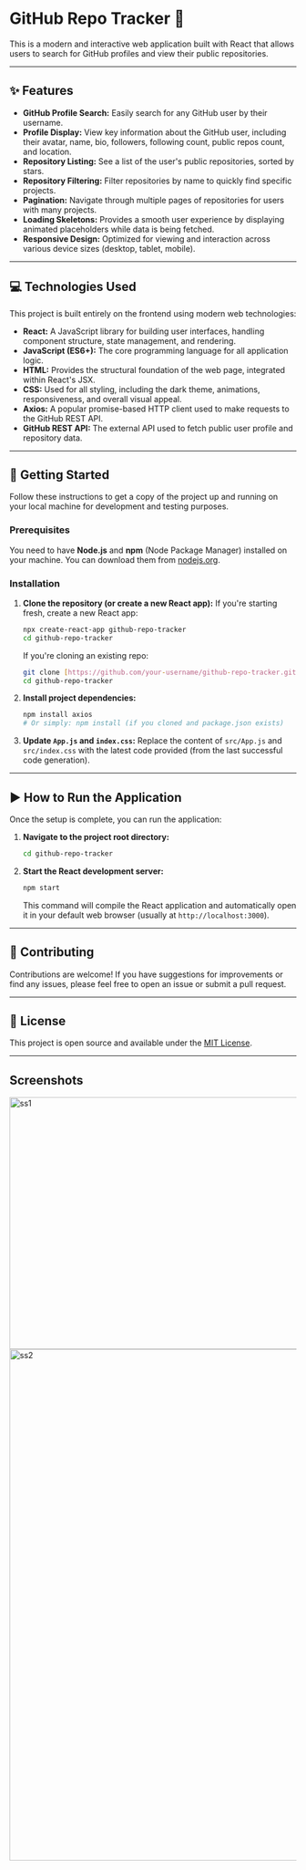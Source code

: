 # GitHub Repo Tracker 🐙

This is a modern and interactive web application built with React that allows users to search for GitHub profiles and view their public repositories. 

---

## ✨ Features

* **GitHub Profile Search:** Easily search for any GitHub user by their username.
* **Profile Display:** View key information about the GitHub user, including their avatar, name, bio, followers, following count, public repos count, and location.
* **Repository Listing:** See a list of the user's public repositories, sorted by stars.
* **Repository Filtering:** Filter repositories by name to quickly find specific projects.
* **Pagination:** Navigate through multiple pages of repositories for users with many projects.
* **Loading Skeletons:** Provides a smooth user experience by displaying animated placeholders while data is being fetched.
* **Responsive Design:** Optimized for viewing and interaction across various device sizes (desktop, tablet, mobile).


---

## 💻 Technologies Used

This project is built entirely on the frontend using modern web technologies:

* **React:** A JavaScript library for building user interfaces, handling component structure, state management, and rendering.
* **JavaScript (ES6+):** The core programming language for all application logic.
* **HTML:** Provides the structural foundation of the web page, integrated within React's JSX.
* **CSS:** Used for all styling, including the dark theme, animations, responsiveness, and overall visual appeal.
* **Axios:** A popular promise-based HTTP client used to make requests to the GitHub REST API.
* **GitHub REST API:** The external API used to fetch public user profile and repository data.

---

## 🚀 Getting Started

Follow these instructions to get a copy of the project up and running on your local machine for development and testing purposes.

### Prerequisites

You need to have **Node.js** and **npm** (Node Package Manager) installed on your machine. You can download them from [nodejs.org](https://nodejs.org/).

### Installation

1.  **Clone the repository (or create a new React app):**
    If you're starting fresh, create a new React app:
    ```bash
    npx create-react-app github-repo-tracker
    cd github-repo-tracker
    ```
    If you're cloning an existing repo:
    ```bash
    git clone [https://github.com/your-username/github-repo-tracker.git](https://github.com/your-username/github-repo-tracker.git) # Replace with your repo URL
    cd github-repo-tracker
    ```

2.  **Install project dependencies:**
    ```bash
    npm install axios
    # Or simply: npm install (if you cloned and package.json exists)
    ```

3.  **Update `App.js` and `index.css`:**
    Replace the content of `src/App.js` and `src/index.css` with the latest code provided (from the last successful code generation).

---

## ▶️ How to Run the Application

Once the setup is complete, you can run the application:

1.  **Navigate to the project root directory:**
    ```bash
    cd github-repo-tracker
    ```

2.  **Start the React development server:**
    ```bash
    npm start
    ```

    This command will compile the React application and automatically open it in your default web browser (usually at `http://localhost:3000`).

---

## 🤝 Contributing

Contributions are welcome! If you have suggestions for improvements or find any issues, please feel free to open an issue or submit a pull request.

---

## 📄 License

This project is open source and available under the [MIT License](LICENSE).

---
## Screenshots
<img width="574" height="442" alt="ss1" src="https://github.com/user-attachments/assets/7444ea4a-12b2-4dd7-bb38-97a13b1e90c7" />


<img width="1151" height="897" alt="ss2" src="https://github.com/user-attachments/assets/7c4c0b5c-0323-42d6-9f45-82d4020cfea6" />

